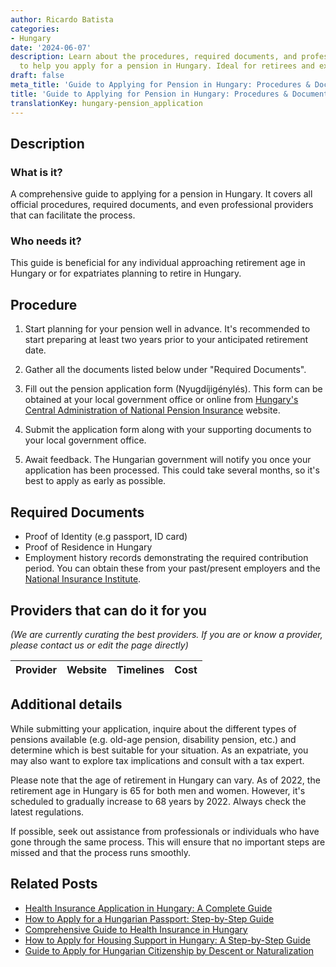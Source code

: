 ```yaml
---
author: Ricardo Batista
categories:
- Hungary
date: '2024-06-07'
description: Learn about the procedures, required documents, and professional providers
  to help you apply for a pension in Hungary. Ideal for retirees and expatriates.
draft: false
meta_title: 'Guide to Applying for Pension in Hungary: Procedures & Documents'
title: 'Guide to Applying for Pension in Hungary: Procedures & Documents'
translationKey: hungary-pension_application
---
```


## Description
### What is it?
A comprehensive guide to applying for a pension in Hungary. It covers all official procedures, required documents, and even professional providers that can facilitate the process.

### Who needs it?
This guide is beneficial for any individual approaching retirement age in Hungary or for expatriates planning to retire in Hungary.

## Procedure
1. Start planning for your pension well in advance. It's recommended to start preparing at least two years prior to your anticipated retirement date.
   
2. Gather all the documents listed below under "Required Documents".

3. Fill out the pension application form (Nyugdíjigénylés). This form can be obtained at your local government office or online from [Hungary's Central Administration of National Pension Insurance](https://onkormanyzat.munka.hu/Lapok/default.aspx) website.

4. Submit the application form along with your supporting documents to your local government office. 

5. Await feedback. The Hungarian government will notify you once your application has been processed. This could take several months, so it's best to apply as early as possible.

## Required Documents
- Proof of Identity (e.g passport, ID card)
- Proof of Residence in Hungary
- Employment history records demonstrating the required contribution period. You can obtain these from your past/present employers and the [National Insurance Institute](https://onkormanyzat.munka.hu/Lapok/fooldal.aspx).

## Providers that can do it for you

_(We are currently curating the best providers. If you are or know a provider, please contact us or edit the page directly)_

| Provider        |     Website     |     Timelines    |       Cost      |
| :-------------: | :-------------: |  :-------------: | :-------------: |

## Additional details
While submitting your application, inquire about the different types of pensions available (e.g. old-age pension, disability pension, etc.) and determine which is best suitable for your situation. As an expatriate, you may also want to explore tax implications and consult with a tax expert.
 
Please note that the age of retirement in Hungary can vary. As of 2022, the retirement age in Hungary is 65 for both men and women. However, it's scheduled to gradually increase to 68 years by 2022. Always check the latest regulations.

If possible, seek out assistance from professionals or individuals who have gone through the same process. This will ensure that no important steps are missed and that the process runs smoothly.
## Related Posts

- [Health Insurance Application in Hungary: A Complete Guide](https://tramitit.com/guides/hungary/healthcare_insurance_application/)
- [How to Apply for a Hungarian Passport: Step-by-Step Guide](https://tramitit.com/guides/hungary/passport_application/)
- [Comprehensive Guide to Health Insurance in Hungary](https://tramitit.com/guides/hungary/obtaining_individual_health_insurance/)
- [How to Apply for Housing Support in Hungary: A Step-by-Step Guide](https://tramitit.com/guides/hungary/housing_support_application/)
- [Guide to Apply for Hungarian Citizenship by Descent or Naturalization](https://tramitit.com/guides/hungary/citizenship_applications/)